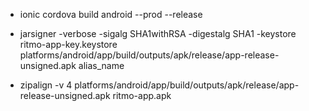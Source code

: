 - ionic cordova build android --prod --release

- jarsigner -verbose -sigalg SHA1withRSA -digestalg SHA1 -keystore ritmo-app-key.keystore platforms/android/app/build/outputs/apk/release/app-release-unsigned.apk alias_name

- zipalign -v 4 platforms/android/app/build/outputs/apk/release/app-release-unsigned.apk ritmo-app.apk
